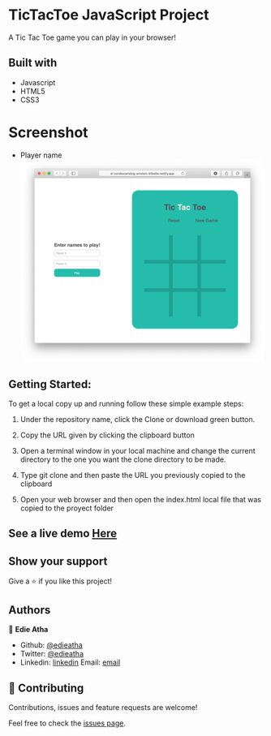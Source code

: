 # TicTacToe JavaScript Project

A Tic Tac Toe game you can play in your browser!

## Built with

  * Javascript
  * HTML5
  * CSS3
  
# Screenshot

* Player name
![screenshot](img.png)

## Getting Started:

To get a local copy up and running follow these simple example steps:

1. Under the repository name, click the Clone or download green button.

2. Copy the URL given by clicking the clipboard button

3. Open a terminal window in your local machine and change the current directory to the one you
   want the clone directory to be made.

4. Type  git clone and then paste the URL you previously copied to the clipboard

5. Open your web browser and then open the index.html local file that was copied to the proyect folder

## See a live demo [Here](https://condescending-einstein-bfbe8e.netlify.app)

## Show your support
Give a ⭐️ if you like this project!

## Authors

👤 **Edie Atha**

- Github: [@edieatha](https://github.com/edieatha)
- Twitter: [@edieatha](https://twitter.com/edieatha)
- Linkedin: [linkedin](https://www.linkedin.com/in/edieatha/)
 Email: [email](edieatha@gmail.com)


## 🤝 Contributing

Contributions, issues and feature requests are welcome!

Feel free to check the [issues page](https://github.com/edieatha/tictactoe.github.io/issues).
